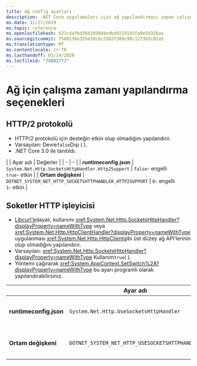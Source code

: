```yaml
---
title: Ağ config ayarları
description: .NET Core uygulamaları için ağ yapılandırması yapan çalışma zamanı ayarları hakkında bilgi edinin.
ms.date: 11/27/2019
ms.topic: reference
ms.openlocfilehash: 622c4afbd36d3d9004edbd9219145fa9e5d326ae
ms.sourcegitcommit: 7588136e355e10cbc2582f389c90c127363c02a5
ms.translationtype: MT
ms.contentlocale: tr-TR
ms.lasthandoff: 03/14/2020
ms.locfileid: "74802773"
---
```

# <a name="run-time-configuration-options-for-networking"></a>Ağ için çalışma zamanı yapılandırma seçenekleri

## <a name="http2-protocol"></a>HTTP/2 protokolü

- HTTP/2 protokolü için desteğin etkin olup olmadığını yapılandırır.
- Varsayılan: Devre`false`Dışı ( ).
- .NET Core 3.0 ile tanıtıldı.

| | Ayar adı | Değerler |
| - | - |
| **runtimeconfig.json** | `System.Net.Http.SocketsHttpHandler.Http2Support` | `false`- engelli<br/>`true`- etkin |
| **Ortam değişkeni** | `DOTNET_SYSTEM_NET_HTTP_SOCKETSHTTPHANDLER_HTTP2SUPPORT` | `0`- engelli<br/>`1`- etkin |

## <a name="sockets-http-handler"></a>Soketler HTTP işleyicisi

- [Libcurl'e](https://curl.haxx.se/libcurl/)dayalı, kullanımı <xref:System.Net.Http.SocketsHttpHandler?displayProperty=nameWithType> veya <xref:System.Net.Http.HttpClientHandler?displayProperty=nameWithType> uygulanması <xref:System.Net.Http.HttpClient>gibi üst düzey ağ API'lerinin olup olmadığını yapılandırır.
- Varsayılan: <xref:System.Net.Http.SocketsHttpHandler?displayProperty=nameWithType> Kullanım`true`( ).
- Yöntemi çağırarak <xref:System.AppContext.SetSwitch%2A?displayProperty=nameWithType> bu ayarı programlı olarak yapılandırabilirsiniz.

| | Ayar adı | Değerler |
| - | - | - |
| **runtimeconfig.json** | `System.Net.Http.UseSocketsHttpHandler` | `true`- kullanımını sağlar<xref:System.Net.Http.SocketsHttpHandler><br/>`false`- kullanımını sağlar<xref:System.Net.Http.HttpClientHandler> |
| **Ortam değişkeni** | `DOTNET_SYSTEM_NET_HTTP_USESOCKETSHTTPHANDLER` | `1`- kullanımını sağlar<xref:System.Net.Http.SocketsHttpHandler><br/>`0`- kullanımını sağlar<xref:System.Net.Http.HttpClientHandler> |
